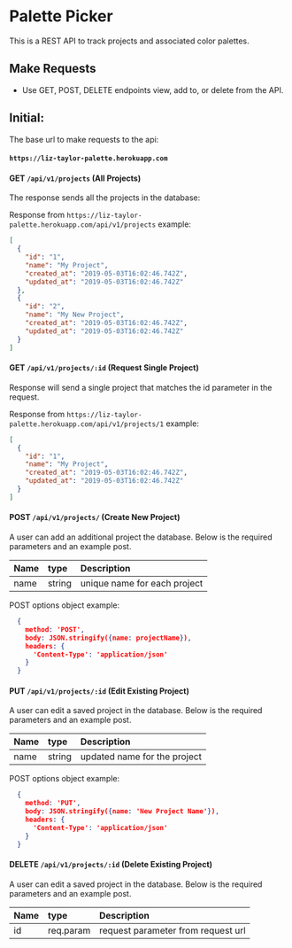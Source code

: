 # Palette Picker
This is a REST API to track projects and associated color palettes.

## Make Requests
- Use GET, POST, DELETE endpoints view, add to, or delete from the API.

## Initial:
The base url to make requests to the api:
#### `https://liz-taylor-palette.herokuapp.com`

#### GET `/api/v1/projects` (All Projects)
The response sends all the projects in the database:

Response from `https://liz-taylor-palette.herokuapp.com/api/v1/projects` example:
```json
[
  {
    "id": "1",
    "name": "My Project",
    "created_at": "2019-05-03T16:02:46.742Z",
    "updated_at": "2019-05-03T16:02:46.742Z"
  },
  {
    "id": "2",
    "name": "My New Project",
    "created_at": "2019-05-03T16:02:46.742Z",
    "updated_at": "2019-05-03T16:02:46.742Z"
  }
]
```

#### GET `/api/v1/projects/:id` (Request Single Project)
Response will send a single project that matches the id parameter in the request.

Response from `https://liz-taylor-palette.herokuapp.com/api/v1/projects/1` example:
```json
[
  {
    "id": "1",
    "name": "My Project",
    "created_at": "2019-05-03T16:02:46.742Z",
    "updated_at": "2019-05-03T16:02:46.742Z"
  }
]
```

#### POST `/api/v1/projects/` (Create New Project)
A user can add an additional project the database. Below is the required parameters and an example post.

| Name         | type      | Description                             |
| :------------|:----------|:----------------------------------------|
| name         | string    | unique name for each project            |

POST options object example:
```json
  {
    method: 'POST',
    body: JSON.stringify({name: projectName}),
    headers: { 
      'Content-Type': 'application/json'
    }
  }
```

#### PUT `/api/v1/projects/:id` (Edit Existing Project)
A user can edit a saved project in the database. Below is the required parameters and an example post.

| Name         | type      | Description                             |
| :------------|:----------|:----------------------------------------|
| name         | string    | updated name for the project            |

POST options object example:
```json
  {
    method: 'PUT',
    body: JSON.stringify({name: 'New Project Name'}),
    headers: { 
      'Content-Type': 'application/json'
    }
  }
```

#### DELETE `/api/v1/projects/:id` (Delete Existing Project)
A user can edit a saved project in the database. Below is the required parameters and an example post.

| Name         | type         | Description                             |
| :------------|:-------------|:----------------------------------------|
| id           | req.param    | request parameter from request url      |
